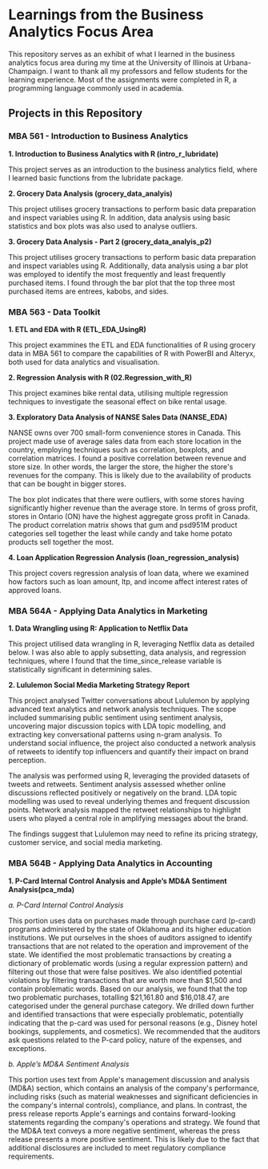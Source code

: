 # Learnings from the Business Analytics Focus Area
This repository serves as an exhibit of what I learned in the business analytics focus area during my time at the University of Illinois at Urbana-Champaign. I want to thank all my professors and fellow students for the learning experience. Most of the assignments were completed in R, a programming language commonly used in academia.

## Projects in this Repository

### MBA 561 - Introduction to Business Analytics

**1. Introduction to Business Analytics with R (intro_r_lubridate)**

This project serves as an introduction to the business analytics field, where I learned basic functions from the lubridate package. 

**2. Grocery Data Analysis (grocery_data_analyis)**

This project utilises grocery transactions to perform basic data preparation and inspect variables using R. In addition, data analysis using basic statistics and box plots was also used to analyse outliers.

**3. Grocery Data Analysis - Part 2 (grocery_data_analyis_p2)**

This project utilises grocery transactions to perform basic data preparation and inspect variables using R. Additionally, data analysis using a bar plot was employed to identify the most frequently and least frequently purchased items. I found through the bar plot that the top three most purchased items are entrees, kabobs, and sides. 


### MBA 563 - Data Toolkit
**1. ETL and EDA with R (ETL_EDA_UsingR)**

This project exammines the ETL and EDA functionalities of R using grocery data in MBA 561 to compare the capabilities of R with PowerBI and Alteryx, both used for data analytics and visualisation.

**2. Regression Analysis with R (02.Regression_with_R)**

This project examines bike rental data, utilising multiple regression techniques to investigate the seasonal effect on bike rental usage.

**3. Exploratory Data Analysis of NANSE Sales Data (NANSE_EDA)**

NANSE owns over 700 small-form convenience stores in Canada. This project made use of average sales data from each store location in the country, employing techniques such as correlation, boxplots, and correlation matrices. I found a positive correlation between revenue and store size. In other words, the larger the store, the higher the store's revenues for the company. This is likely due to the availability of products that can be bought in bigger stores. 

The box plot indicates that there were outliers, with some stores having significantly higher revenue than the average store. In terms of gross profit, stores in Ontario (ON) have the highest aggregate gross profit in Canada. The product correlation matrix shows that gum and psd951M product categories sell together the least while candy and take home potato products sell together the most.

**4. Loan Application Regression Analysis (loan_regression_analysis)**

This project covers regression analysis of loan data, where we examined how factors such as loan amount, ltp, and income affect interest rates of approved loans. 

### MBA 564A - Applying Data Analytics in Marketing
**1. Data Wrangling using R: Application to Netflix Data**

This project utilised data wrangling in R, leveraging Netflix data as detailed below. I was also able to apply subsetting, data analysis, and regression techniques, where I found that the time_since_release variable is statistically significant in determining sales.

**2. Lululemon Social Media Marketing Strategy Report**

This project analysed Twitter conversations about Lululemon by applying advanced text analytics and network analysis techniques. The scope included summarising public sentiment using sentiment analysis, uncovering major discussion topics with LDA topic modelling, and extracting key conversational patterns using n-gram analysis. To understand social influence, the project also conducted a network analysis of retweets to identify top influencers and quantify their impact on brand perception.

The analysis was performed using R, leveraging the provided datasets of tweets and retweets. Sentiment analysis assessed whether online discussions reflected positively or negatively on the brand. LDA topic modelling was used to reveal underlying themes and frequent discussion points. Network analysis mapped the retweet relationships to highlight users who played a central role in amplifying messages about the brand. 

The findings suggest that Lululemon may need to refine its pricing strategy, customer service, and social media marketing.

### MBA 564B - Applying Data Analytics in Accounting
**1. P-Card Internal Control Analysis and Apple’s MD&A Sentiment Analysis(pca_mda)**

*a. P-Card Internal Control Analysis*

This portion uses data on purchases made through purchase card (p-card) programs administered by the state of Oklahoma and its higher education institutions. We put ourselves in the shoes of auditors assigned to identify transactions that are not related to the operation and improvement of the state. We identified the most problematic transactions by creating a dictionary of problematic words (using a regular expression pattern) and filtering out those that were false positives. We also identified potential violations by filtering transactions that are worth more than $1,500 and contain problematic words. Based on our analysis, we found that the top two problematic purchases, totalling $21,161.80 and $16,018.47, are categorised under the general purchase category. We drilled down further and identified transactions that were especially problematic, potentially indicating that the p-card was used for personal reasons (e.g., Disney hotel bookings, supplements, and cosmetics). We recommended that the auditors ask questions related to the P-card policy, nature of the expenses, and exceptions.  

*b. Apple’s MD&A Sentiment Analysis*

This portion uses text from Apple's management discussion and analysis (MD&A) section, which contains an analysis of the company's performance, including risks (such as material weaknesses and significant deficiencies in the company's internal controls), compliance, and plans. In contrast, the press release reports Apple's earnings and contains forward-looking statements regarding the company's operations and strategy. We found that the MD&A text conveys a more negative sentiment, whereas the press release presents a more positive sentiment. This is likely due to the fact that additional disclosures are included to meet regulatory compliance requirements.

